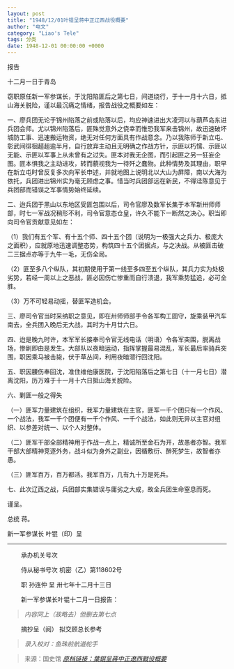 ```yaml
---
layout: post
title: "1948/12/01叶锟呈蒋中正辽西战役概要"
author: "电文"
category: "Liao's Tele"
tags: 分类
date: 1948-12-01 00:00:00 +0000
---
```

报告

十二月一日于青岛

窃职原任新一军参谋长，于沈阳陷匪后之第七日，间道绕行，于十一月十六日，抵山海关脱险，谨以最沉痛之情绪，报告战役之概要如左：

一、廖兵团无论于锦州陷落之前或陷落以后，均应神速进出大凌河以与葫芦岛东进兵团会师。尤以锦州陷落后，匪殊觉意外之侥幸而惟恐我军来击锦州，故迅速破坏城防工事、迅速搬运物资，绝无对任何方面具有作战意念。乃以我陈师于新立屯、彰武间徘徊趦趄逾半月，自行放弃主动且无明确之作战方针，示匪以朽懦、示匪以无能、示匪以军事上从未曾有之过失。匪本对我无企图，而引起匪之另一狂妄企图。匪本惧我之主动进攻，转而藐视我为一待歼之蠢物。此种情势及其理由，职早在新立屯时曾反复多次向军长申述，并就地图上说明北以大山为屏障，南以大海为依托，兵团进出锦州实为毫无顾虑之事。惜当时兵团部远在新民，不得迳陈意见于兵团部而错误之军事情势始终延续。

二、迨兵团于黑山以东地区受匪包围以后，司令官廖及数军长集于本军新卅师师部，时七一军战况稍形不利，司令官意态仓皇，许久不能下一断然之决心。职当即向司令官贡献意见如左：

（1）我们有五个军、有十五个师、四十五个团（说明为一极强大之兵力、极庞大之面积），应就原地迅速调整态势，构筑四十五个团据点，与之决战。从被匪击破二三据点亦等于九牛一毛，无伤全局。

（2）匪至多八个纵队，其初期使用于第一线至多四至五个纵队，其兵力实为处极劣势，若经一周以上之恶战，匪必因伤亡惨重而自行溃退，我军乘势猛追，必可全胜。

（3）万不可轻易动摇，替匪军造机会。

三、廖司令官当时采纳职之意见，即在卅师师部手令各军构工固守，旋乘装甲汽车南去，全兵团入晚后无大战，其时为十月廿六日。

四、迨是晚九时许，本军军长接奉司令官无线电话（明语）令各军突围，脱离战场，惨剧即由是发生。大部队以夜暗运动，指挥掌握最易混乱，军长最后率骑兵突围，职因乘马被击毙，伏于草丛间，利用夜暗潜行回沈阳。

五、职因腰伤奉回沈，准住维他康医院，于沈阳陷落后之第七日（十一月七日）潜离沈阳，历万难于十一月十六日抵山海关脱险。

六、剿匪一般之得失

（一）匪军力量建筑在组织，我军力量建筑在主官，匪军一千个团只有一个作风、一个战法，我军一千个团便有一千个作风、一千个战法，如此则无异以主官对组织、以参差对统一、以个人对整体。

（二）匪军干部全部精神用于作战一点上，精诚所至金石为开，故愚者亦智。我军干部大部精神竞逐外务，战斗似为身外之副业，因循敷衍、醉死梦生，故智者亦愚。

（三）匪军百万，百万都活。我军百万，几有九十万是死兵。

七、此次辽西之战，兵团部实集错误与庸劣之大成，故全兵团生命窒息而死。

谨呈。

总统 蒋。

新一军参谋长 叶锟（印）呈

------

&nbsp;&nbsp;&nbsp;&nbsp;&nbsp;&nbsp;&nbsp;&nbsp;承办机关号次

&nbsp;&nbsp;&nbsp;&nbsp;&nbsp;&nbsp;&nbsp;&nbsp;侍从秘书号次 机密（乙）第118602号

&nbsp;&nbsp;&nbsp;&nbsp;&nbsp;&nbsp;&nbsp;&nbsp;职 孙连仲 呈 卅七年十二月十三日

&nbsp;&nbsp;&nbsp;&nbsp;&nbsp;&nbsp;&nbsp;&nbsp;新一军参谋长叶锟十二月一日报告：

> *内容同上（故略去）但删去第七点*

&nbsp;&nbsp;&nbsp;&nbsp;&nbsp;&nbsp;&nbsp;&nbsp;摘抄呈（阅） 拟交顾总长参考




> *录入校对：鱼珠前航道舵手*

> 来源：国史馆 [*原档链接：葉錕呈蔣中正遼西戰役概要*](https://ahonline.drnh.gov.tw/index.php?act=Display/image/5894468=jdbi6l#f9F)